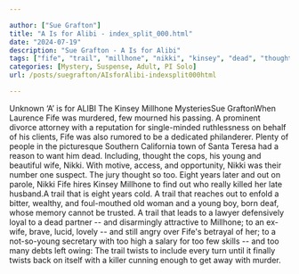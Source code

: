 ```yaml
---

author: ["Sue Grafton"]
title: "A Is for Alibi - index_split_000.html"
date: "2024-07-19"
description: "Sue Grafton - A Is for Alibi"
tags: ["fife", "trail", "millhone", "nikki", "kinsey", "dead", "thought", "young", "eight", "year", "twist", "unknown", "alibi", "mysteriessue", "graftonwhen", "laurence", "murdered", "mourned", "passing", "prominent", "divorce", "attorney", "reputation", "ruthlessness", "behalf"]
categories: [Mystery, Suspense, Adult, PI Solo]
url: /posts/suegrafton/AIsforAlibi-indexsplit000html

---
```



Unknown
‘A’ is for ALIBI The Kinsey Millhone MysteriesSue GraftonWhen Laurence Fife was murdered, few mourned his passing. A prominent divorce attorney with a reputation for single-minded ruthlessness on behalf of his clients, Fife was also rumored to be a dedicated philanderer. Plenty of people in the picturesque Southern California town of Santa Teresa had a reason to want him dead. Including, thought the cops, his young and beautiful wife, Nikki. With motive, access, and opportunity, Nikki was their number one suspect. The jury thought so too. Eight years later and out on parole, Nikki Fife hires Kinsey Millhone to find out who really killed her late husband.A trail that is eight years cold. A trail that reaches out to enfold a bitter, wealthy, and foul-mouthed old woman and a young boy, born deaf, whose memory cannot be trusted. A trail that leads to a lawyer defensively loyal to a dead partner -- and disarmingly attractive to Millhone; to an ex-wife, brave, lucid, lovely -- and still angry over Fife's betrayal of her; to a not-so-young secretary with too high a salary for too few skills -- and too many debts left owing: The trail twists to include every turn until it finally twists back on itself with a killer cunning enough to get away with murder.
